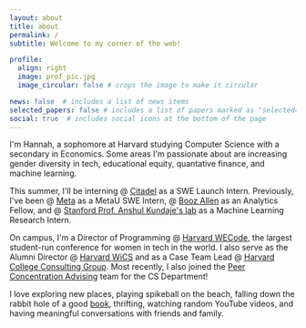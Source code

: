 ```yaml
---
layout: about
title: about
permalink: /
subtitle: Welcome to my corner of the web!

profile:
  align: right
  image: prof_pic.jpg
  image_circular: false # crops the image to make it circular

news: false  # includes a list of news items
selected_papers: false # includes a list of papers marked as "selected={true}"
social: true  # includes social icons at the bottom of the page
---
```


I'm Hannah, a sophomore at Harvard studying Computer Science with a secondary in Economics. Some areas I'm passionate about are increasing gender diversity in tech, educational equity, quantative finance, and machine learning. 

This summer, I'll be interning @ [Citadel](https://www.citadel.com/) as a SWE Launch Intern. Previously, I've been @ [Meta](https://about.meta.com/) as a MetaU SWE Intern, @ [Booz Allen](https://www.boozallen.com/) as an Analytics Fellow, and @ [Stanford Prof. Anshul Kundaje's lab](https://sites.google.com/site/anshulkundaje/Home) as a Machine Learning Research Intern.

On campus, I'm a Director of Programming @ [Harvard WECode](https://www.harvardwecode.com/), the largest student-run conference for women in tech in the world. I also serve as the Alumni Director @ [Harvard WiCS](https://www.harvardwics.com/) and as a Case Team Lead @ [Harvard College Consulting Group](https://www.harvardconsulting.org/). Most recently, I also joined the [Peer Concentration Advising](https://www.harvardconsulting.org/) team for the CS Department!

I love exploring new places, playing spikeball on the beach, falling down the rabbit hole of a good [book](https://www.goodreads.com/user/show/24304067-hannah-zhou), thrifting, watching random YouTube videos, and having meaningful conversations with friends and family. 


